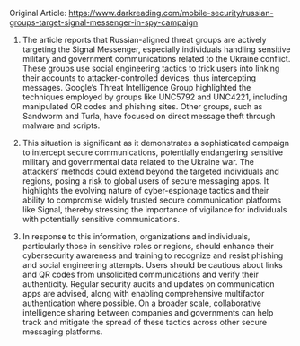 Original Article: https://www.darkreading.com/mobile-security/russian-groups-target-signal-messenger-in-spy-campaign

1) The article reports that Russian-aligned threat groups are actively targeting the Signal Messenger, especially individuals handling sensitive military and government communications related to the Ukraine conflict. These groups use social engineering tactics to trick users into linking their accounts to attacker-controlled devices, thus intercepting messages. Google’s Threat Intelligence Group highlighted the techniques employed by groups like UNC5792 and UNC4221, including manipulated QR codes and phishing sites. Other groups, such as Sandworm and Turla, have focused on direct message theft through malware and scripts.

2) This situation is significant as it demonstrates a sophisticated campaign to intercept secure communications, potentially endangering sensitive military and governmental data related to the Ukraine war. The attackers’ methods could extend beyond the targeted individuals and regions, posing a risk to global users of secure messaging apps. It highlights the evolving nature of cyber-espionage tactics and their ability to compromise widely trusted secure communication platforms like Signal, thereby stressing the importance of vigilance for individuals with potentially sensitive communications.

3) In response to this information, organizations and individuals, particularly those in sensitive roles or regions, should enhance their cybersecurity awareness and training to recognize and resist phishing and social engineering attempts. Users should be cautious about links and QR codes from unsolicited communications and verify their authenticity. Regular security audits and updates on communication apps are advised, along with enabling comprehensive multifactor authentication where possible. On a broader scale, collaborative intelligence sharing between companies and governments can help track and mitigate the spread of these tactics across other secure messaging platforms.